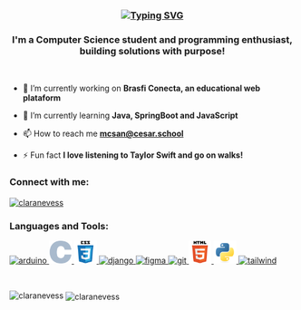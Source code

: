 <h3 align="center">
<a href="https://git.io/typing-svg"><img src="https://readme-typing-svg.demolab.com?font=Fira+Code&size=34&duration=4000&pause=1000&color=8C1FF7&center=true&width=940&height=60&lines=Hi!+I'm+Clara+Neves+%F0%9F%98%8A" alt="Typing SVG" /></a></h3>
<h3 align="center">I'm a Computer Science student and programming enthusiast, building solutions with purpose!</h3>

<br>

- 🔭 I’m currently working on **Brasfi Conecta, an educational web plataform**

- 🌱 I’m currently learning **Java, SpringBoot and JavaScript**

- 📫 How to reach me **mcsan@cesar.school**

- ⚡ Fun fact **I love listening to Taylor Swift and go on walks!**

<h3 align="left">Connect with me:</h3>
<p align="left">
<a href="https://linkedin.com/in/claranevess" target="blank"><img align="center" src="https://raw.githubusercontent.com/rahuldkjain/github-profile-readme-generator/master/src/images/icons/Social/linked-in-alt.svg" alt="claranevess" height="30" width="40" /></a>
</p>

<h3 align="left">Languages and Tools:</h3>
<p align="left"> <a href="https://www.arduino.cc/" target="_blank" rel="noreferrer"> <img src="https://cdn.worldvectorlogo.com/logos/arduino-1.svg" alt="arduino" width="40" height="40"/> </a> <a href="https://www.cprogramming.com/" target="_blank" rel="noreferrer"> <img src="https://raw.githubusercontent.com/devicons/devicon/master/icons/c/c-original.svg" alt="c" width="40" height="40"/> </a> <a href="https://www.w3schools.com/css/" target="_blank" rel="noreferrer"> <img src="https://raw.githubusercontent.com/devicons/devicon/master/icons/css3/css3-original-wordmark.svg" alt="css3" width="40" height="40"/> </a> <a href="https://www.djangoproject.com/" target="_blank" rel="noreferrer"> <img src="https://cdn.worldvectorlogo.com/logos/django.svg" alt="django" width="40" height="40"/> </a> <a href="https://www.figma.com/" target="_blank" rel="noreferrer"> <img src="https://www.vectorlogo.zone/logos/figma/figma-icon.svg" alt="figma" width="40" height="40"/> </a> <a href="https://git-scm.com/" target="_blank" rel="noreferrer"> <img src="https://www.vectorlogo.zone/logos/git-scm/git-scm-icon.svg" alt="git" width="40" height="40"/> </a> <a href="https://www.w3.org/html/" target="_blank" rel="noreferrer"> <img src="https://raw.githubusercontent.com/devicons/devicon/master/icons/html5/html5-original-wordmark.svg" alt="html5" width="40" height="40"/> </a> <a href="https://www.python.org" target="_blank" rel="noreferrer"> <img src="https://raw.githubusercontent.com/devicons/devicon/master/icons/python/python-original.svg" alt="python" width="40" height="40"/> </a> <a href="https://tailwindcss.com/" target="_blank" rel="noreferrer"> <img src="https://www.vectorlogo.zone/logos/tailwindcss/tailwindcss-icon.svg" alt="tailwind" width="40" height="40"/> </a> </p>
<br>
<p><img align="left" src="https://github-readme-stats.vercel.app/api/top-langs?username=claranevess&show_icons=true&locale=en&layout=compact" alt="claranevess" /></p>
<p>&nbsp;<img align="center" src="https://github-readme-stats.vercel.app/api?username=claranevess&show_icons=true&locale=en" alt="claranevess" /></p>


